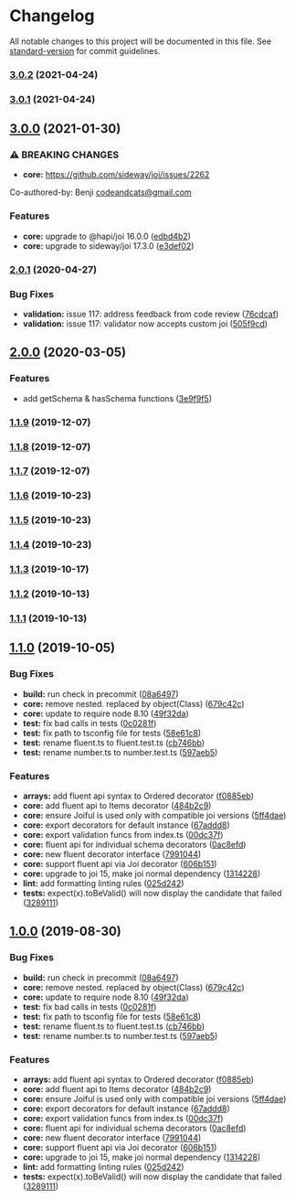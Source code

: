 # Changelog

All notable changes to this project will be documented in this file. See [standard-version](https://github.com/conventional-changelog/standard-version) for commit guidelines.

### [3.0.2](https://github.com/joiful-ts/joiful/compare/v3.0.1...v3.0.2) (2021-04-24)

### [3.0.1](https://github.com/joiful-ts/joiful/compare/v3.0.0...v3.0.1) (2021-04-24)

## [3.0.0](https://github.com/joiful-ts/joiful/compare/v2.0.1...v3.0.0) (2021-01-30)


### ⚠ BREAKING CHANGES

* **core:** https://github.com/sideway/joi/issues/2262

Co-authored-by: Benji <codeandcats@gmail.com>

### Features

* **core:** upgrade to @hapi/joi 16.0.0 ([edbd4b2](https://github.com/joiful-ts/joiful/commit/edbd4b28d9314f1189705a7495fee8b4d718f26e))
* **core:** upgrade to sideway/joi 17.3.0 ([e3def02](https://github.com/joiful-ts/joiful/commit/e3def026d7a0b87c4431118c5cad6d993d95fdbd))

### [2.0.1](https://github.com/joiful-ts/joiful/compare/v2.0.0...v2.0.1) (2020-04-27)


### Bug Fixes

* **validation:** issue 117: address feedback from code review ([76cdcaf](https://github.com/joiful-ts/joiful/commit/76cdcaf0d142d45c4e95068c2821b5669f1d504c))
* **validation:** issue 117: validator now accepts custom joi ([505f9cd](https://github.com/joiful-ts/joiful/commit/505f9cdfed471e183dd39ccc916466248eaabb93))

## [2.0.0](https://github.com/joiful-ts/joiful/compare/v1.1.9...v2.0.0) (2020-03-05)


### Features

* add getSchema & hasSchema functions ([3e9f9f5](https://github.com/joiful-ts/joiful/commit/3e9f9f5f4638d84666db0c7de5c6883686ed9307))

### [1.1.9](https://github.com/joiful-ts/joiful/compare/v1.1.8...v1.1.9) (2019-12-07)

### [1.1.8](https://github.com/joiful-ts/joiful/compare/v1.1.7...v1.1.8) (2019-12-07)

### [1.1.7](https://github.com/joiful-ts/joiful/compare/v1.1.6...v1.1.7) (2019-12-07)

### [1.1.6](https://github.com/joiful-ts/joiful/compare/v1.1.5...v1.1.6) (2019-10-23)

### [1.1.5](https://github.com/joiful-ts/joiful/compare/v1.1.4...v1.1.5) (2019-10-23)

### [1.1.4](https://github.com/joiful-ts/joiful/compare/v1.1.3...v1.1.4) (2019-10-23)

### [1.1.3](https://github.com/joiful-ts/joiful/compare/v1.1.2...v1.1.3) (2019-10-17)

### [1.1.2](https://github.com/joiful-ts/joiful/compare/v1.1.1...v1.1.2) (2019-10-13)

### [1.1.1](https://github.com/joiful-ts/joiful/compare/v1.1.0...v1.1.1) (2019-10-13)

## [1.1.0](https://github.com/joiful-ts/joiful/compare/v0.0.13...v1.1.0) (2019-10-05)


### Bug Fixes

* **build:** run check in precommit ([08a6497](https://github.com/joiful-ts/joiful/commit/08a6497))
* **core:** remove nested. replaced by object(Class) ([679c42c](https://github.com/joiful-ts/joiful/commit/679c42c))
* **core:** update to require node 8.10 ([49f32da](https://github.com/joiful-ts/joiful/commit/49f32da))
* **test:** fix bad calls in tests ([0c0281f](https://github.com/joiful-ts/joiful/commit/0c0281f))
* **test:** fix path to tsconfig file for tests ([58e61c8](https://github.com/joiful-ts/joiful/commit/58e61c8))
* **test:** rename fluent.ts to fluent.test.ts ([cb746bb](https://github.com/joiful-ts/joiful/commit/cb746bb))
* **test:** rename number.ts to number.test.ts ([597aeb5](https://github.com/joiful-ts/joiful/commit/597aeb5))


### Features

* **arrays:** add fluent api syntax to Ordered decorator ([f0885eb](https://github.com/joiful-ts/joiful/commit/f0885eb))
* **core:** add fluent api to Items decorator ([484b2c9](https://github.com/joiful-ts/joiful/commit/484b2c9))
* **core:** ensure Joiful is used only with compatible joi versions ([5ff4dae](https://github.com/joiful-ts/joiful/commit/5ff4dae))
* **core:** export decorators for default instance ([67addd8](https://github.com/joiful-ts/joiful/commit/67addd8))
* **core:** export validation funcs from index.ts ([00dc37f](https://github.com/joiful-ts/joiful/commit/00dc37f))
* **core:** fluent api for individual schema decorators ([0ac8efd](https://github.com/joiful-ts/joiful/commit/0ac8efd))
* **core:** new fluent decorator interface ([7991044](https://github.com/joiful-ts/joiful/commit/7991044))
* **core:** support fluent api via Joi decorator ([606b151](https://github.com/joiful-ts/joiful/commit/606b151))
* **core:** upgrade to joi 15, make joi normal dependency ([1314228](https://github.com/joiful-ts/joiful/commit/1314228))
* **lint:** add formatting linting rules ([025d242](https://github.com/joiful-ts/joiful/commit/025d242))
* **tests:** expect(x).toBeValid() will now display the candidate that failed ([3289111](https://github.com/joiful-ts/joiful/commit/3289111))

## [1.0.0](https://github.com/joiful-ts/joiful/compare/v0.0.13...v1.0.0) (2019-08-30)


### Bug Fixes

* **build:** run check in precommit ([08a6497](https://github.com/joiful-ts/joiful/commit/08a6497))
* **core:** remove nested. replaced by object(Class) ([679c42c](https://github.com/joiful-ts/joiful/commit/679c42c))
* **core:** update to require node 8.10 ([49f32da](https://github.com/joiful-ts/joiful/commit/49f32da))
* **test:** fix bad calls in tests ([0c0281f](https://github.com/joiful-ts/joiful/commit/0c0281f))
* **test:** fix path to tsconfig file for tests ([58e61c8](https://github.com/joiful-ts/joiful/commit/58e61c8))
* **test:** rename fluent.ts to fluent.test.ts ([cb746bb](https://github.com/joiful-ts/joiful/commit/cb746bb))
* **test:** rename number.ts to number.test.ts ([597aeb5](https://github.com/joiful-ts/joiful/commit/597aeb5))


### Features

* **arrays:** add fluent api syntax to Ordered decorator ([f0885eb](https://github.com/joiful-ts/joiful/commit/f0885eb))
* **core:** add fluent api to Items decorator ([484b2c9](https://github.com/joiful-ts/joiful/commit/484b2c9))
* **core:** ensure Joiful is used only with compatible joi versions ([5ff4dae](https://github.com/joiful-ts/joiful/commit/5ff4dae))
* **core:** export decorators for default instance ([67addd8](https://github.com/joiful-ts/joiful/commit/67addd8))
* **core:** export validation funcs from index.ts ([00dc37f](https://github.com/joiful-ts/joiful/commit/00dc37f))
* **core:** fluent api for individual schema decorators ([0ac8efd](https://github.com/joiful-ts/joiful/commit/0ac8efd))
* **core:** new fluent decorator interface ([7991044](https://github.com/joiful-ts/joiful/commit/7991044))
* **core:** support fluent api via Joi decorator ([606b151](https://github.com/joiful-ts/joiful/commit/606b151))
* **core:** upgrade to joi 15, make joi normal dependency ([1314228](https://github.com/joiful-ts/joiful/commit/1314228))
* **lint:** add formatting linting rules ([025d242](https://github.com/joiful-ts/joiful/commit/025d242))
* **tests:** expect(x).toBeValid() will now display the candidate that failed ([3289111](https://github.com/joiful-ts/joiful/commit/3289111))
